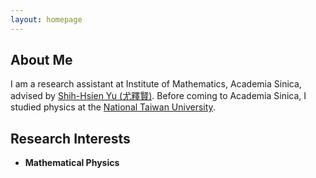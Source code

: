 ```yaml
---
layout: homepage
---
```


## About Me

I am a research assistant at Institute of Mathematics, Academia Sinica, advised by [Shih-Hsien Yu (尤釋賢)](https://www.math.sinica.edu.tw/members/d5039e13-0670-49c2-9e8d-a7ee8d1531ce?page_id=16).
Before coming to Academia Sinica, I studied physics at the [National Taiwan University](http://math.washington.edu/).

## Research Interests

- **Mathematical Physics**


<!-- ## Publications -->

<!--{% include_relative _includes/publications.html %} -->

<!-- ## Notes and Presentations -->

<!--{% include_relative _includes/notes.html %} -->




